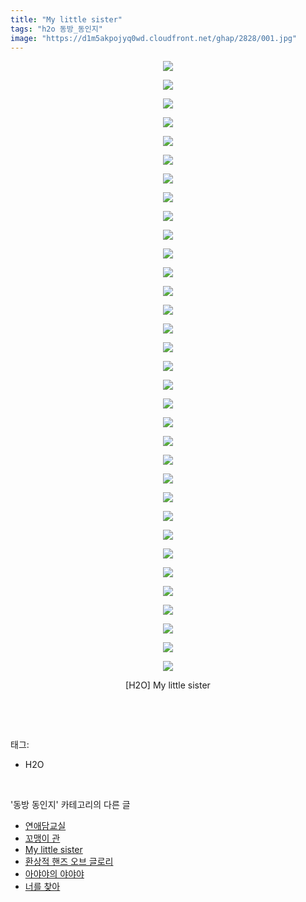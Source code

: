 ```yaml
---
title: "My little sister"
tags: "h2o 동방_동인지"
image: "https://d1m5akpojyq0wd.cloudfront.net/ghap/2828/001.jpg"
---
```

<div class="article">
<p style="text-align: center; clear: none; float: none;"><img src="{{ site.imgserver6 }}/ghap/2828/001.jpg"/></p>
<p style="text-align: center; clear: none; float: none;"><img src="{{ site.imgserver6 }}/ghap/2828/002.jpg"/></p>
<p style="text-align: center; clear: none; float: none;"><img src="{{ site.imgserver6 }}/ghap/2828/003.jpg"/></p>
<p style="text-align: center; clear: none; float: none;"><img src="{{ site.imgserver6 }}/ghap/2828/004.jpg"/></p>
<p style="text-align: center; clear: none; float: none;"><img src="{{ site.imgserver6 }}/ghap/2828/005.jpg"/></p>
<p style="text-align: center; clear: none; float: none;"><img src="{{ site.imgserver6 }}/ghap/2828/006.jpg"/></p>
<p style="text-align: center; clear: none; float: none;"><img src="{{ site.imgserver6 }}/ghap/2828/007.jpg"/></p>
<p style="text-align: center; clear: none; float: none;"><img src="{{ site.imgserver6 }}/ghap/2828/008.jpg"/></p>
<p style="text-align: center; clear: none; float: none;"><img src="{{ site.imgserver6 }}/ghap/2828/009.jpg"/></p>
<p style="text-align: center; clear: none; float: none;"><img src="{{ site.imgserver6 }}/ghap/2828/010.jpg"/></p>
<p style="text-align: center; clear: none; float: none;"><img src="{{ site.imgserver6 }}/ghap/2828/011.jpg"/></p>
<p style="text-align: center; clear: none; float: none;"><img src="{{ site.imgserver6 }}/ghap/2828/012.jpg"/></p>
<p style="text-align: center; clear: none; float: none;"><img src="{{ site.imgserver6 }}/ghap/2828/013.jpg"/></p>
<p style="text-align: center; clear: none; float: none;"><img src="{{ site.imgserver6 }}/ghap/2828/014.jpg"/></p>
<p style="text-align: center; clear: none; float: none;"><img src="{{ site.imgserver6 }}/ghap/2828/015.jpg"/></p>
<p style="text-align: center; clear: none; float: none;"><img src="{{ site.imgserver6 }}/ghap/2828/016.jpg"/></p>
<p style="text-align: center; clear: none; float: none;"><img src="{{ site.imgserver6 }}/ghap/2828/017.jpg"/></p>
<p style="text-align: center; clear: none; float: none;"><img src="{{ site.imgserver6 }}/ghap/2828/018.jpg"/></p>
<p style="text-align: center; clear: none; float: none;"><img src="{{ site.imgserver6 }}/ghap/2828/019.jpg"/></p>
<p style="text-align: center; clear: none; float: none;"><img src="{{ site.imgserver6 }}/ghap/2828/020.jpg"/></p>
<p style="text-align: center; clear: none; float: none;"><img src="{{ site.imgserver6 }}/ghap/2828/021.jpg"/></p>
<p style="text-align: center; clear: none; float: none;"><img src="{{ site.imgserver6 }}/ghap/2828/022.jpg"/></p>
<p style="text-align: center; clear: none; float: none;"><img src="{{ site.imgserver6 }}/ghap/2828/023.jpg"/></p>
<p style="text-align: center; clear: none; float: none;"><img src="{{ site.imgserver6 }}/ghap/2828/024.jpg"/></p>
<p style="text-align: center; clear: none; float: none;"><img src="{{ site.imgserver6 }}/ghap/2828/025.jpg"/></p>
<p style="text-align: center; clear: none; float: none;"><img src="{{ site.imgserver6 }}/ghap/2828/026.jpg"/></p>
<p style="text-align: center; clear: none; float: none;"><img src="{{ site.imgserver6 }}/ghap/2828/027.jpg"/></p>
<p style="text-align: center; clear: none; float: none;"><img src="{{ site.imgserver6 }}/ghap/2828/028.jpg"/></p>
<p style="text-align: center; clear: none; float: none;"><img src="{{ site.imgserver6 }}/ghap/2828/029.jpg"/></p>
<p style="text-align: center; clear: none; float: none;"><img src="{{ site.imgserver6 }}/ghap/2828/030.jpg"/></p>
<p style="text-align: center; clear: none; float: none;"><img src="{{ site.imgserver6 }}/ghap/2828/031.jpg"/></p>
<p style="text-align: center; clear: none; float: none;"><img src="{{ site.imgserver6 }}/ghap/2828/032.jpg"/></p>
<p style="text-align: center; clear: none; float: none;"><img src="{{ site.imgserver6 }}/ghap/2828/033.jpg"/></p>
<p style="text-align: center; clear: none; float: none;">[H2O] My little sister</p>
<p><br/></p>
</div><br/>
<div class="tagTrail">
<p>태그: </p>
<ul>
<li>H2O</li>
</ul>
</div><br/>
<div class="another">
<p>'동방 동인지' 카테고리의 다른 글</p>
<ul>
<li><a href="/ghap_2834">연애담교실</a></li>
<li><a href="/ghap_2829">꼬맹이 관</a></li>
<li><a href="/ghap_2828">My little sister</a></li>
<li><a href="/ghap_2827">환상적 핸즈 오브 글로리</a></li>
<li><a href="/ghap_2826">아야야의 야야야</a></li>
<li><a href="/ghap_2825">너를 찾아</a></li>
</ul>
</div><br/>
<div class="cb_module cb_fluid">
<div class="cb_wrt cb_profile">
</div><!-- commentList close -->
</div><br/>
